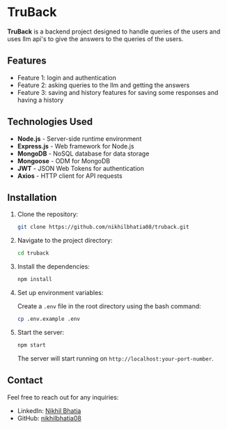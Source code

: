 # TruBack

**TruBack** is a backend project designed to handle queries of the users and uses llm api's to give the answers to the queries of the users. 

## Features

- Feature 1: login and authentication
- Feature 2: asking queries to the llm and getting the answers 
- Feature 3: saving and history features for saving some responses and having a history

## Technologies Used

- **Node.js** - Server-side runtime environment
- **Express.js** - Web framework for Node.js
- **MongoDB** - NoSQL database for data storage
- **Mongoose** - ODM for MongoDB
- **JWT** - JSON Web Tokens for authentication
- **Axios** - HTTP client for API requests

## Installation

1. Clone the repository:

   ```bash
   git clone https://github.com/nikhilbhatia08/truback.git
   ```

2. Navigate to the project directory:

   ```bash
   cd truback
   ```

3. Install the dependencies:

   ```bash
   npm install
   ```

4. Set up environment variables:

   Create a `.env` file in the root directory using the bash command:

   ```bash
   cp .env.example .env
   ```

5. Start the server:

   ```bash
   npm start
   ```

   The server will start running on `http://localhost:your-port-number`.

## Contact

Feel free to reach out for any inquiries:

- LinkedIn: [Nikhil Bhatia](https://www.linkedin.com/in/nikhil-bhatia-509b08253/)
- GitHub: [nikhilbhatia08](https://github.com/nikhilbhatia08)